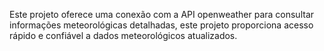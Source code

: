 <p>Este projeto oferece uma conexão com a API openweather para consultar informações meteorológicas detalhadas, este projeto proporciona acesso rápido e confiável a dados meteorológicos atualizados.</p>

<!-- <a href="https://dev-gabrielalmeida.github.io/weather-javascript/">Visualizar Projeto</a> --!>
